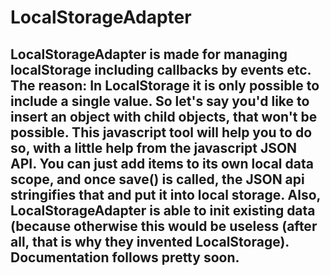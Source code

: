 LocalStorageAdapter
===================

## LocalStorageAdapter is made for managing localStorage including callbacks by events etc. The reason: In LocalStorage it is only possible to include a single value. So let's say you'd like to insert an object with child objects, that won't be possible. This javascript tool will help you to do so, with a little help from the javascript JSON API. You can just add items to its own local data scope, and once save() is called, the JSON api stringifies that and put it into local storage. Also, LocalStorageAdapter is able to init existing data (because otherwise this would be useless (after all, that is why they invented LocalStorage). Documentation follows pretty soon.
